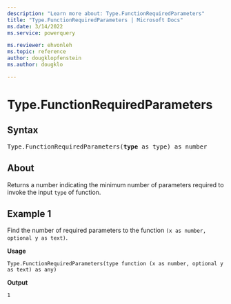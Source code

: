 ```yaml
---
description: "Learn more about: Type.FunctionRequiredParameters"
title: "Type.FunctionRequiredParameters | Microsoft Docs"
ms.date: 3/14/2022
ms.service: powerquery

ms.reviewer: ehvonleh
ms.topic: reference
author: dougklopfenstein
ms.author: dougklo

---
```

# Type.FunctionRequiredParameters

## Syntax

<pre>
Type.FunctionRequiredParameters(<b>type</b> as type) as number  
</pre>
  
## About

Returns a number indicating the minimum number of parameters required to invoke the input `type` of function.

## Example 1

Find the number of required parameters to the function `(x as number, optional y as text)`.

**Usage**

```powerquery-m
Type.FunctionRequiredParameters(type function (x as number, optional y as text) as any)
```

**Output**

`1`
